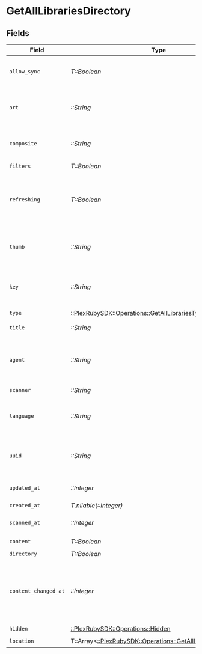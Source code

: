 # GetAllLibrariesDirectory


## Fields

| Field                                                                                                              | Type                                                                                                               | Required                                                                                                           | Description                                                                                                        | Example                                                                                                            |
| ------------------------------------------------------------------------------------------------------------------ | ------------------------------------------------------------------------------------------------------------------ | ------------------------------------------------------------------------------------------------------------------ | ------------------------------------------------------------------------------------------------------------------ | ------------------------------------------------------------------------------------------------------------------ |
| `allow_sync`                                                                                                       | *T::Boolean*                                                                                                       | :heavy_check_mark:                                                                                                 | Indicates whether syncing is allowed.                                                                              | false                                                                                                              |
| `art`                                                                                                              | *::String*                                                                                                         | :heavy_check_mark:                                                                                                 | URL for the background artwork of the media container.                                                             | /:/resources/show-fanart.jpg                                                                                       |
| `composite`                                                                                                        | *::String*                                                                                                         | :heavy_check_mark:                                                                                                 | The relative path to the composite media item.                                                                     | /library/sections/1/composite/1743824484                                                                           |
| `filters`                                                                                                          | *T::Boolean*                                                                                                       | :heavy_check_mark:                                                                                                 | UNKNOWN                                                                                                            | true                                                                                                               |
| `refreshing`                                                                                                       | *T::Boolean*                                                                                                       | :heavy_check_mark:                                                                                                 | Indicates whether the library is currently being refreshed or updated                                              | true                                                                                                               |
| `thumb`                                                                                                            | *::String*                                                                                                         | :heavy_check_mark:                                                                                                 | URL for the thumbnail image of the media container.                                                                | /:/resources/show.png                                                                                              |
| `key`                                                                                                              | *::String*                                                                                                         | :heavy_check_mark:                                                                                                 | The library key representing the unique identifier                                                                 | 1                                                                                                                  |
| `type`                                                                                                             | [::PlexRubySDK::Operations::GetAllLibrariesType](../../models/operations/getalllibrariestype.md)                   | :heavy_check_mark:                                                                                                 | N/A                                                                                                                | movie                                                                                                              |
| `title`                                                                                                            | *::String*                                                                                                         | :heavy_check_mark:                                                                                                 | The title of the library                                                                                           | Movies                                                                                                             |
| `agent`                                                                                                            | *::String*                                                                                                         | :heavy_check_mark:                                                                                                 | The Plex agent used to match and retrieve media metadata.                                                          | tv.plex.agents.movie                                                                                               |
| `scanner`                                                                                                          | *::String*                                                                                                         | :heavy_check_mark:                                                                                                 | UNKNOWN                                                                                                            | Plex Movie                                                                                                         |
| `language`                                                                                                         | *::String*                                                                                                         | :heavy_check_mark:                                                                                                 | The Plex library language that has been set                                                                        | en-US                                                                                                              |
| `uuid`                                                                                                             | *::String*                                                                                                         | :heavy_check_mark:                                                                                                 | The universally unique identifier for the library.                                                                 | e69655a2-ef48-4aba-bb19-01e7d3cc34d6                                                                               |
| `updated_at`                                                                                                       | *::Integer*                                                                                                        | :heavy_check_mark:                                                                                                 | Unix epoch datetime in seconds                                                                                     | 1556281940                                                                                                         |
| `created_at`                                                                                                       | *T.nilable(::Integer)*                                                                                             | :heavy_minus_sign:                                                                                                 | N/A                                                                                                                | 1556281940                                                                                                         |
| `scanned_at`                                                                                                       | *::Integer*                                                                                                        | :heavy_check_mark:                                                                                                 | Unix epoch datetime in seconds                                                                                     | 1556281940                                                                                                         |
| `content`                                                                                                          | *T::Boolean*                                                                                                       | :heavy_check_mark:                                                                                                 | UNKNOWN                                                                                                            | true                                                                                                               |
| `directory`                                                                                                        | *T::Boolean*                                                                                                       | :heavy_check_mark:                                                                                                 | UNKNOWN                                                                                                            | true                                                                                                               |
| `content_changed_at`                                                                                               | *::Integer*                                                                                                        | :heavy_check_mark:                                                                                                 | The number of seconds since the content was last changed relative to now.                                          | 9173960                                                                                                            |
| `hidden`                                                                                                           | [::PlexRubySDK::Operations::Hidden](../../models/operations/hidden.md)                                             | :heavy_check_mark:                                                                                                 | N/A                                                                                                                | 1                                                                                                                  |
| `location`                                                                                                         | T::Array<[::PlexRubySDK::Operations::GetAllLibrariesLocation](../../models/operations/getalllibrarieslocation.md)> | :heavy_check_mark:                                                                                                 | N/A                                                                                                                |                                                                                                                    |